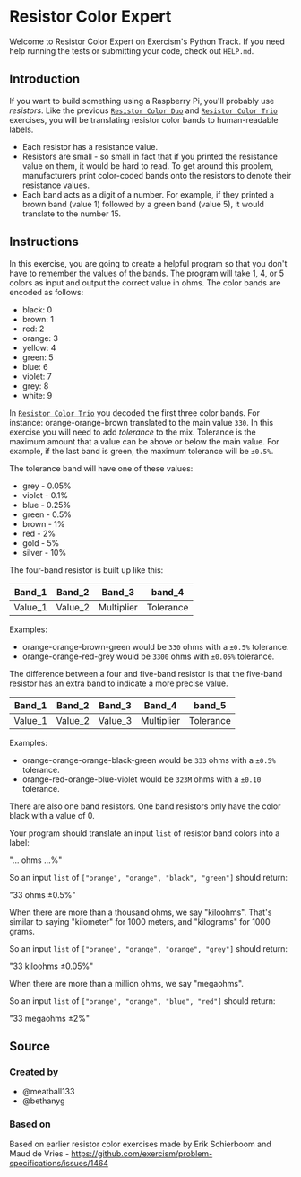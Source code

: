 # Resistor Color Expert

Welcome to Resistor Color Expert on Exercism's Python Track.
If you need help running the tests or submitting your code, check out `HELP.md`.

## Introduction

If you want to build something using a Raspberry Pi, you'll probably use _resistors_.
Like the previous [`Resistor Color Duo`][resistor-color-duo-exercise] and [`Resistor Color Trio`][resistor-color-trio-exercise] exercises, you will be translating resistor color bands to human-readable labels.

- Each resistor has a resistance value.
- Resistors are small - so small in fact that if you printed the resistance value on them, it would be hard to read.
  To get around this problem, manufacturers print color-coded bands onto the resistors to denote their resistance values.
- Each band acts as a digit of a number.
  For example, if they printed a brown band (value 1) followed by a green band (value 5), it would translate to the number 15.

[resistor-color-duo-exercise]: https://exercism.org/tracks/python/exercises/resistor-color-duo
[resistor-color-trio-exercise]: https://exercism.org/tracks/python/exercises/resistor-color-trio

## Instructions

In this exercise, you are going to create a helpful program so that you don't have to remember the values of the bands.
The program will take 1, 4, or 5 colors as input and output the correct value in ohms.
The color bands are encoded as follows:

- black: 0
- brown: 1
- red: 2
- orange: 3
- yellow: 4
- green: 5
- blue: 6
- violet: 7
- grey: 8
- white: 9

In [`Resistor Color Trio`][resistor-color-trio-exercise] you decoded the first three color bands.
For instance: orange-orange-brown translated to the main value `330`.
In this exercise you will need to add _tolerance_ to the mix.
Tolerance is the maximum amount that a value can be above or below the main value.
For example, if the last band is green, the maximum tolerance will be `±0.5%`.

The tolerance band will have one of these values:

- grey - 0.05%
- violet - 0.1%
- blue - 0.25%
- green - 0.5%
- brown - 1%
- red - 2%
- gold - 5%
- silver - 10%

The four-band resistor is built up like this:

| Band_1  | Band_2  | Band_3     | band_4    |
| ------- | ------- | ---------- | --------- |
| Value_1 | Value_2 | Multiplier | Tolerance |

Examples:

- orange-orange-brown-green would be `330` ohms with a `±0.5%` tolerance.
- orange-orange-red-grey would be `3300` ohms with `±0.05%` tolerance.

The difference between a four and five-band resistor is that the five-band resistor has an extra band to indicate a more precise value.

| Band_1  | Band_2  | Band_3  | Band_4     | band_5    |
| ------- | ------- | ------- | ---------- | --------- |
| Value_1 | Value_2 | Value_3 | Multiplier | Tolerance |

Examples:

- orange-orange-orange-black-green would be `333` ohms with a `±0.5%` tolerance.
- orange-red-orange-blue-violet would be `323M` ohms with a `±0.10` tolerance.

There are also one band resistors.
One band resistors only have the color black with a value of 0.

Your program should translate an input `list` of resistor band colors into a label:

"... ohms ...%"

So an input `list` of `["orange", "orange", "black", "green"]` should return:

"33 ohms ±0.5%"

When there are more than a thousand ohms, we say "kiloohms".
 That's similar to saying "kilometer" for 1000 meters, and "kilograms" for 1000 grams.

So an input `list` of `["orange", "orange", "orange", "grey"]` should return:

"33 kiloohms ±0.05%"

When there are more than a million ohms, we say "megaohms".

So an input `list` of `["orange", "orange", "blue", "red"]` should return:

"33 megaohms ±2%"

## Source

### Created by

- @meatball133
- @bethanyg

### Based on

Based on earlier resistor color exercises made by Erik Schierboom and Maud de Vries - <https://github.com/exercism/problem-specifications/issues/1464>
